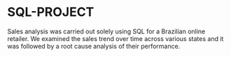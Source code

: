 # SQL-PROJECT
Sales analysis was carried out solely using SQL for a Brazilian online retailer. We examined the sales trend over time across various states and it was followed by a root cause analysis of their performance.
